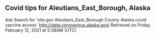 ## Covid tips for Aleutians_East_Borough, Alaska

Ask Search for 'site:gov Aleutians_East_Borough County Alaska covid vaccine access'
http://data.coronavirus.alaska.gov/
Retrieved on Friday, February 12, 2021 at 5:38AM (UTC)